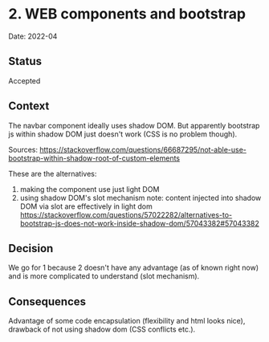 # 2. WEB components and bootstrap

Date: 2022-04

## Status

Accepted

## Context

The navbar component ideally uses shadow DOM.
But apparently bootstrap js within shadow DOM just doesn't work (CSS is no problem though).

Sources:
https://stackoverflow.com/questions/66687295/not-able-use-bootstrap-within-shadow-root-of-custom-elements

These are the alternatives:

1. making the component use just light DOM
2. using shadow DOM's slot mechanism
    note: content injected into shadow DOM via slot are effectively in light dom
    https://stackoverflow.com/questions/57022282/alternatives-to-bootstrap-js-does-not-work-inside-shadow-dom/57043382#57043382

## Decision

We go for 1 because 2 doesn't have any advantage (as of known right now) and is more complicated to understand (slot mechanism).

## Consequences

Advantage of some code encapsulation (flexibility and html looks nice), drawback of not using shadow dom (CSS conflicts etc.).
